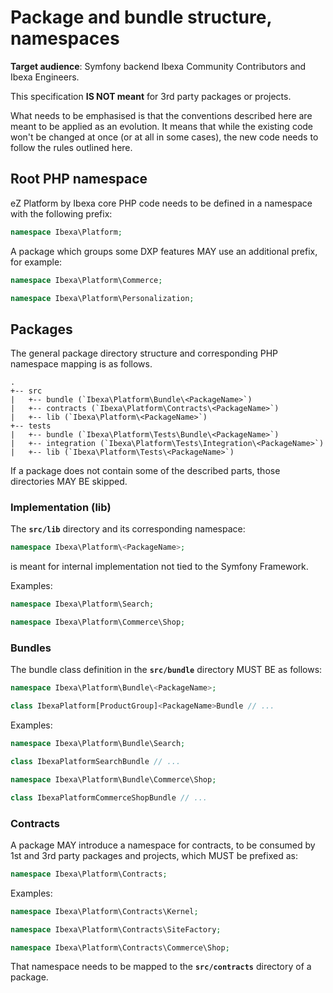 # Package and bundle structure, namespaces

**Target audience**: Symfony backend Ibexa Community Contributors and Ibexa Engineers.

This specification **IS NOT meant** for 3rd party packages or projects.

What needs to be emphasised is that the conventions described here are meant to be applied as an evolution.
It means that while the existing code won't be changed at once (or at all in some cases), the new code
needs to follow the rules outlined here.

## Root PHP namespace

eZ Platform by Ibexa core PHP code needs to be defined in a namespace with the following prefix:

```php
namespace Ibexa\Platform;
```

A package which groups some DXP features MAY use an additional prefix, for example:

```php
namespace Ibexa\Platform\Commerce;
```

```php
namespace Ibexa\Platform\Personalization;
```

## Packages

The general package directory structure and corresponding PHP namespace mapping is as follows.
```
.
+-- src
|   +-- bundle (`Ibexa\Platform\Bundle\<PackageName>`)
|   +-- contracts (`Ibexa\Platform\Contracts\<PackageName>`)
|   +-- lib (`Ibexa\Platform\<PackageName>`)
+-- tests
|   +-- bundle (`Ibexa\Platform\Tests\Bundle\<PackageName>`)
|   +-- integration (`Ibexa\Platform\Tests\Integration\<PackageName>`)
|   +-- lib (`Ibexa\Platform\Tests\<PackageName>`)
```

If a package does not contain some of the described parts, those directories MAY BE skipped.

### Implementation (lib)

The **`src/lib`** directory and its corresponding namespace:
```php
namespace Ibexa\Platform\<PackageName>;
```
is meant for internal implementation not tied to the Symfony Framework.

Examples:

```php
namespace Ibexa\Platform\Search;
```

```php
namespace Ibexa\Platform\Commerce\Shop;
```

### Bundles

The bundle class definition in the **`src/bundle`** directory MUST BE as follows:

```php
namespace Ibexa\Platform\Bundle\<PackageName>;

class IbexaPlatform[ProductGroup]<PackageName>Bundle // ...
```

Examples:
```php
namespace Ibexa\Platform\Bundle\Search;

class IbexaPlatformSearchBundle // ...
```

```php
namespace Ibexa\Platform\Bundle\Commerce\Shop;

class IbexaPlatformCommerceShopBundle // ...
```

### Contracts

A package MAY introduce a namespace for contracts, to be consumed by 1st and 3rd party packages
and projects, which MUST be prefixed as:

```php
namespace Ibexa\Platform\Contracts;
```

Examples:

```php
namespace Ibexa\Platform\Contracts\Kernel;
```

```php
namespace Ibexa\Platform\Contracts\SiteFactory;
```

```php
namespace Ibexa\Platform\Contracts\Commerce\Shop;
```

That namespace needs to be mapped to the **`src/contracts`** directory of a package.
